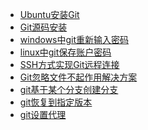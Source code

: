 - <a href="Git/Ubuntu安装Git.md">Ubuntu安装Git</a>
- <a href="Git/Git源码安装.md">Git源码安装</a>
- <a href="Git/windows中git重新输入密码.md">windows中git重新输入密码</a>
- <a href="Git/linux中git保存账户密码.md">linux中git保存账户密码</a>
- <a href="Git/SSH方式实现Git远程连接.md">SSH方式实现Git远程连接</a>
- <a href="Git/Git忽略文件不起作用解决方案.md">Git忽略文件不起作用解决方案</a>
- <a href="Git/git基于某个分支创建分支.md">git基于某个分支创建分支</a>
- <a href="Git/git恢复到指定版本.md">git恢复到指定版本</a>
- <a href="Git/git设置代理.md">git设置代理</a>
